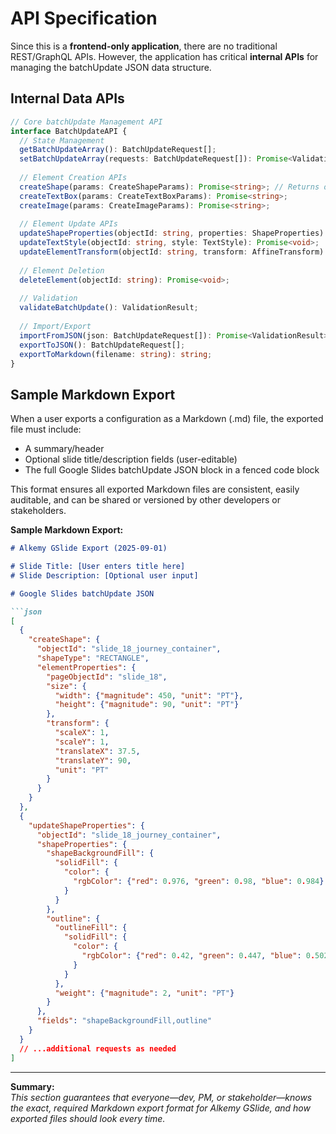 # API Specification

Since this is a **frontend-only application**, there are no traditional REST/GraphQL APIs. However, the application has critical **internal APIs** for managing the batchUpdate JSON data structure.

## Internal Data APIs

```typescript
// Core batchUpdate Management API
interface BatchUpdateAPI {
  // State Management
  getBatchUpdateArray(): BatchUpdateRequest[];
  setBatchUpdateArray(requests: BatchUpdateRequest[]): Promise<ValidationResult>;
  
  // Element Creation APIs
  createShape(params: CreateShapeParams): Promise<string>; // Returns objectId
  createTextBox(params: CreateTextBoxParams): Promise<string>;
  createImage(params: CreateImageParams): Promise<string>;
  
  // Element Update APIs  
  updateShapeProperties(objectId: string, properties: ShapeProperties): Promise<void>;
  updateTextStyle(objectId: string, style: TextStyle): Promise<void>;
  updateElementTransform(objectId: string, transform: AffineTransform): Promise<void>;
  
  // Element Deletion
  deleteElement(objectId: string): Promise<void>;
  
  // Validation
  validateBatchUpdate(): ValidationResult;
  
  // Import/Export
  importFromJSON(json: BatchUpdateRequest[]): Promise<ValidationResult>;
  exportToJSON(): BatchUpdateRequest[];
  exportToMarkdown(filename: string): string;
}
```

## Sample Markdown Export

When a user exports a configuration as a Markdown (.md) file, the exported file must include:

- A summary/header
- Optional slide title/description fields (user-editable)
- The full Google Slides batchUpdate JSON block in a fenced code block

This format ensures all exported Markdown files are consistent, easily auditable, and can be shared or versioned by other developers or stakeholders.

**Sample Markdown Export:**

```markdown
# Alkemy GSlide Export (2025-09-01)

# Slide Title: [User enters title here]
# Slide Description: [Optional user input]

# Google Slides batchUpdate JSON

```json
[
  {
    "createShape": {
      "objectId": "slide_18_journey_container",
      "shapeType": "RECTANGLE",
      "elementProperties": {
        "pageObjectId": "slide_18",
        "size": {
          "width": {"magnitude": 450, "unit": "PT"},
          "height": {"magnitude": 90, "unit": "PT"}
        },
        "transform": {
          "scaleX": 1,
          "scaleY": 1,
          "translateX": 37.5,
          "translateY": 90,
          "unit": "PT"
        }
      }
    }
  },
  {
    "updateShapeProperties": {
      "objectId": "slide_18_journey_container",
      "shapeProperties": {
        "shapeBackgroundFill": {
          "solidFill": {
            "color": {
              "rgbColor": {"red": 0.976, "green": 0.98, "blue": 0.984}
            }
          }
        },
        "outline": {
          "outlineFill": {
            "solidFill": {
              "color": {
                "rgbColor": {"red": 0.42, "green": 0.447, "blue": 0.502}
              }
            }
          },
          "weight": {"magnitude": 2, "unit": "PT"}
        }
      },
      "fields": "shapeBackgroundFill,outline"
    }
  }
  // ...additional requests as needed
]
```

---

**Summary:**  
*This section guarantees that everyone—dev, PM, or stakeholder—knows the exact, required Markdown export format for Alkemy GSlide, and how exported files should look every time.*
```
